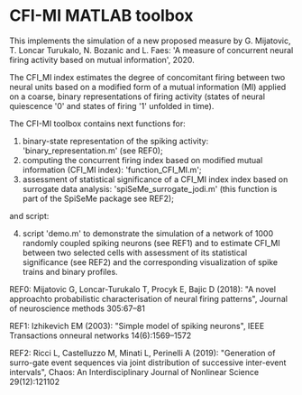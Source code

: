 # CFI-MI MATLAB toolbox

This implements the simulation of a new proposed measure by G. Mijatovic, T. Loncar Turukalo, N. Bozanic and L. Faes: 
'A measure of concurrent neural firing activity based on mutual information', 2020.

The CFI_MI index estimates the degree of concomitant firing between two neural units based on a modified form of a mutual information (MI) 
applied on a coarse, binary representations of firing activity (states of neural quiescence '0' and states of firing '1' unfolded in time).


The CFI-MI toolbox contains next functions for:

1. binary-state representation of the spiking activity: 'binary_representation.m' (see REF0);
2. computing the concurrent firing index based on modified mutual information (CFI_MI index): 'function_CFI_MI.m';
3. assessment of statistical significance of a CFI_MI index index based on surrogate data analysis: 'spiSeMe_surrogate_jodi.m' (this function is part of the SpiSeMe package see REF2);

and script:

4. script 'demo.m' to demonstrate the simulation of a network of 1000 randomly coupled spiking neurons (see REF1) and to estimate CFI_MI between two selected cells 
with assessment of its statistical significance (see REF2) and the corresponding visualization of spike trains and binary profiles. 

REF0: Mijatovic G, Loncar-Turukalo T, Procyk E, Bajic D (2018): "A novel approachto probabilistic characterisation of neural firing patterns", Journal of neuroscience methods 305:67–81

REF1: Izhikevich EM (2003): "Simple model of spiking neurons", IEEE Transactions onneural networks 14(6):1569–1572

REF2: Ricci L, Castelluzzo M, Minati L, Perinelli A  (2019): "Generation  of  surro-gate event sequences via joint distribution of successive inter-event intervals", Chaos: An Interdisciplinary Journal of Nonlinear Science 29(12):121102

